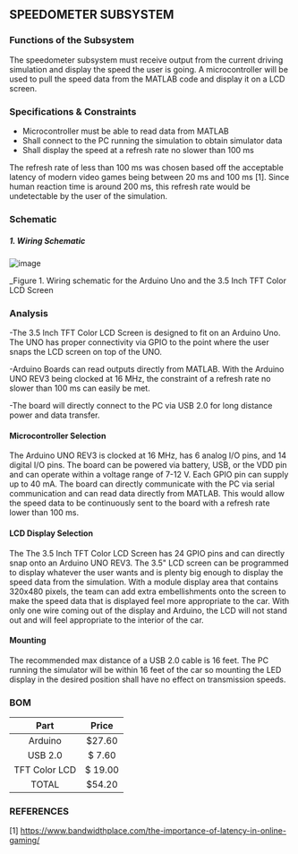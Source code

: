 SPEEDOMETER SUBSYSTEM
--------------------
### Functions of the Subsystem
The speedometer subsystem must receive output from the current driving simulation and display the speed the user is going. A microcontroller will be used to pull the speed data from the MATLAB code and display it on a LCD screen.
### Specifications & Constraints
-	Microcontroller must be able to read data from MATLAB
-	Shall connect to the PC running the simulation to obtain simulator data
-	Shall display the speed at a refresh rate no slower than 100 ms	

The refresh rate of less than 100 ms was chosen based off the acceptable latency of modern video games being between 20 ms and 100 ms [1]. Since human reaction time is around 200 ms, this refresh rate would be undetectable by the user of the simulation.
### Schematic
##### 1. Wiring Schematic

![image](https://user-images.githubusercontent.com/117474540/205458447-3d4bf94d-3a07-4027-b8cf-cc1fce28f2ab.png)

_Figure 1. Wiring schematic for the Arduino Uno and the 3.5 Inch TFT Color LCD Screen 

### Analysis
-The 3.5 Inch TFT Color LCD Screen is designed to fit on an Arduino Uno. The UNO has proper connectivity via GPIO to the point where the user snaps the LCD screen on top of the UNO.

-Arduino Boards can read outputs directly from MATLAB. With the Arduino UNO REV3 being clocked at 16 MHz, the constraint of a refresh rate no slower than 100 ms can easily be met.

-The board will directly connect to the PC via USB 2.0 for long distance power and data transfer.

#### Microcontroller Selection

The Arduino UNO REV3 is clocked at 16 MHz, has 6 analog I/O pins, and 14 digital I/O pins. The board can be powered via battery, USB, or the VDD pin and can operate within a voltage range of 7-12 V. Each GPIO pin can supply up to 40 mA. The board can directly communicate with the PC via serial communication and can read data directly from MATLAB. This would allow the speed data to be continuously sent to the board with a refresh rate lower than 100 ms.

#### LCD Display Selection

The The 3.5 Inch TFT Color LCD Screen has 24 GPIO pins and can directly snap onto an Arduino UNO REV3. The 3.5" LCD screen can be programmed to display whatever the user wants and is plenty big enough to display the speed data from the simulation. With a module display area that contains 320x480 pixels, the team can add extra embellishments onto the screen to make the speed data that is displayed feel more appropriate to the car. With only one wire coming out of the display and Arduino, the LCD will not stand out and will feel appropriate to the interior of the car.

#### Mounting

The recommended max distance of a USB 2.0 cable is 16 feet. The PC running the simulator will be within 16 feet of the car so mounting the LED display in the desired position shall have no effect on transmission speeds.

### BOM

| Part        | Price    |
|:-----------:|:--------:|
| Arduino     | $27.60  |
| USB 2.0     | $ 7.60   |
| TFT Color LCD | $ 19.00|
| TOTAL       | $54.20   |

### REFERENCES

[1] https://www.bandwidthplace.com/the-importance-of-latency-in-online-gaming/

